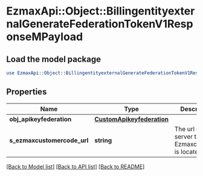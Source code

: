 # EzmaxApi::Object::BillingentityexternalGenerateFederationTokenV1ResponseMPayload

## Load the model package
```perl
use EzmaxApi::Object::BillingentityexternalGenerateFederationTokenV1ResponseMPayload;
```

## Properties
Name | Type | Description | Notes
------------ | ------------- | ------------- | -------------
**obj_apikeyfederation** | [**CustomApikeyfederation**](CustomApikeyfederation.md) |  | 
**s_ezmaxcustomercode_url** | **string** | The url of the server the Ezmaxcustomer is located | 

[[Back to Model list]](../README.md#documentation-for-models) [[Back to API list]](../README.md#documentation-for-api-endpoints) [[Back to README]](../README.md)


